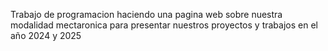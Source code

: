 Trabajo de programacion haciendo una pagina web sobre nuestra modalidad mectaronica para presentar nuestros proyectos y trabajos en el año 2024 y 2025
